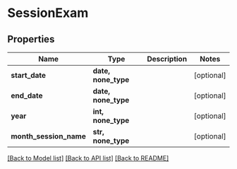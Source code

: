 # SessionExam


## Properties
Name | Type | Description | Notes
------------ | ------------- | ------------- | -------------
**start_date** | **date, none_type** |  | [optional] 
**end_date** | **date, none_type** |  | [optional] 
**year** | **int, none_type** |  | [optional] 
**month_session_name** | **str, none_type** |  | [optional] 

[[Back to Model list]](../README.md#documentation-for-models) [[Back to API list]](../README.md#documentation-for-api-endpoints) [[Back to README]](../README.md)


